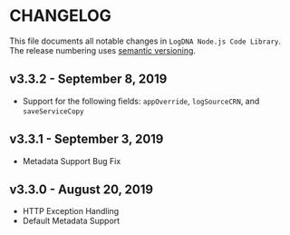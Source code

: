 # CHANGELOG

This file documents all notable changes in `LogDNA Node.js Code Library`. The release numbering uses [semantic versioning](http://semver.org).

## v3.3.2 - September 8, 2019
- Support for the following fields: `appOverride`, `logSourceCRN`, and `saveServiceCopy`

## v3.3.1 - September 3, 2019
- Metadata Support Bug Fix

## v3.3.0 - August 20, 2019
- HTTP Exception Handling
- Default Metadata Support
